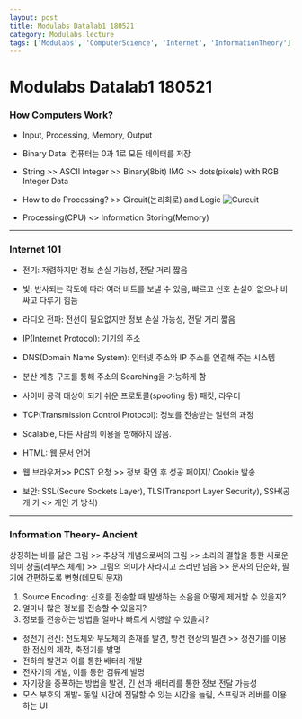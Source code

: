 ```yaml
---
layout: post
title: Modulabs Datalab1 180521
category: Modulabs.lecture
tags: ['Modulabs', 'ComputerScience', 'Internet', 'InformationTheory']
---
```


# Modulabs Datalab1 180521

### How Computers Work?

* Input, Processing, Memory, Output
* Binary Data: 컴퓨터는 0과 1로 모든 데이터를 저장
* String >> ASCII Integer >> Binary(8bit)
IMG >> dots(pixels) with RGB Integer Data

* How to do Processing? >> Circuit(논리회로) and Logic
![Curcuit](http://bssbmi.com/wp-content/uploads/2016/10/NV_0807_Marston_Figure12.jpg)

* Processing(CPU) <> Information Storing(Memory)

----------------
### Internet 101

* 전기: 저렴하지만 정보 손실 가능성, 전달 거리 짧음
* 빛: 반사되는 각도에 따라 여러 비트를 보낼 수 있음, 빠르고 신호 손실이 없으나 비싸고 다루기 힘듬
* 라디오 전파: 전선이 필요없지만 정보 손실 가능성, 전달 거리 짧음

* IP(Internet Protocol): 기기의 주소
* DNS(Domain Name System): 인터넷 주소와 IP 주소를 연결해 주는 시스템
 * 분산 계층 구조를 통해 주소의 Searching을 가능하게 함
 * 사이버 공격 대상이 되기 쉬운 프로토콜(spoofing 등)
패킷, 라우터
* TCP(Transmission Control Protocol): 정보를 전송받는 일련의 과정
 * Scalable, 다른 사람의 이용을 방해하지 않음.
* HTML: 웹 문서 언어
 * 웹 브라우저>> POST 요청 >> 정보 확인 후 성공 페이지/ Cookie 발송
* 보안: SSL(Secure Sockets Layer), TLS(Transport Layer Security), SSH(공개 키 <> 개인 키 방식)

----------
### Information Theory- Ancient

상징하는 바를 닮은 그림 >> 추상적 개념으로써의 그림 >> 소리의 결합을 통한 새로운 의미 창출(레부스 체계) >> 그림의 의미가 사라지고 소리만 남음 >> 문자의 단순화, 필기에 간편하도록 변형(데모틱 문자)

1. Source Encoding: 신호를 전송할 때 발생하는 소음을 어떻게 제거할 수 있을지?
2. 얼마나 많은 정보를 전송할 수 있을지?
3. 정보를 전송하는 방법을 얼마나 빠르게 시행할 수 있을지?

- 정전기 전신: 전도체와 부도체의 존재를 발견, 방전 현상의 발견 >> 정전기를 이용한 전신의 제작, 축전기를 발명
- 전하의 발견과 이를 통한 배터리 개발
- 전자기의 개발, 이를 통한 검류계 발명
- 자기장을 증폭하는 방법을 발견, 긴 선과 배터리를 통한 정보 전달 가능성
- 모스 부호의 개발- 동일 시간에 전달할 수 있는 시간을 늘림, 스프링과 레버를 이용하는 UI
